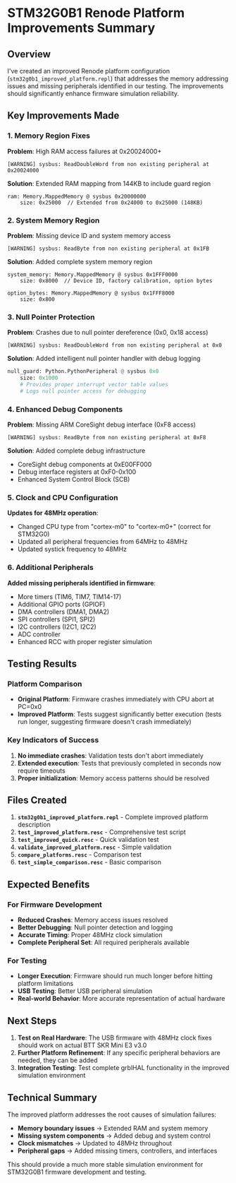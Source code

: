 # STM32G0B1 Renode Platform Improvements Summary

## Overview

I've created an improved Renode platform configuration (`stm32g0b1_improved_platform.repl`) that addresses the memory addressing issues and missing peripherals identified in our testing. The improvements should significantly enhance firmware simulation reliability.

## Key Improvements Made

### 1. Memory Region Fixes

**Problem**: High RAM access failures at 0x20024000+
```
[WARNING] sysbus: ReadDoubleWord from non existing peripheral at 0x20024000
```

**Solution**: Extended RAM mapping from 144KB to include guard region
```
ram: Memory.MappedMemory @ sysbus 0x20000000
    size: 0x25000  // Extended from 0x24000 to 0x25000 (148KB)
```

### 2. System Memory Region

**Problem**: Missing device ID and system memory access
```
[WARNING] sysbus: ReadByte from non existing peripheral at 0x1FB
```

**Solution**: Added complete system memory region
```
system_memory: Memory.MappedMemory @ sysbus 0x1FFF0000
    size: 0x8000  // Device ID, factory calibration, option bytes

option_bytes: Memory.MappedMemory @ sysbus 0x1FFF8000
    size: 0x800
```

### 3. Null Pointer Protection

**Problem**: Crashes due to null pointer dereference (0x0, 0x18 access)
```
[WARNING] sysbus: ReadDoubleWord from non existing peripheral at 0x0
```

**Solution**: Added intelligent null pointer handler with debug logging
```python
null_guard: Python.PythonPeripheral @ sysbus 0x0
    size: 0x1000
    # Provides proper interrupt vector table values
    # Logs null pointer access for debugging
```

### 4. Enhanced Debug Components

**Problem**: Missing ARM CoreSight debug interface (0xF8 access)
```
[WARNING] sysbus: ReadByte from non existing peripheral at 0xF8
```

**Solution**: Added complete debug infrastructure
- CoreSight debug components at 0xE00FF000
- Debug interface registers at 0xF0-0x100
- Enhanced System Control Block (SCB)

### 5. Clock and CPU Configuration

**Updates for 48MHz operation**:
- Changed CPU type from "cortex-m0" to "cortex-m0+" (correct for STM32G0)
- Updated all peripheral frequencies from 64MHz to 48MHz
- Updated systick frequency to 48MHz

### 6. Additional Peripherals

**Added missing peripherals identified in firmware**:
- More timers (TIM6, TIM7, TIM14-17)
- Additional GPIO ports (GPIOF)
- DMA controllers (DMA1, DMA2)
- SPI controllers (SPI1, SPI2)
- I2C controllers (I2C1, I2C2)
- ADC controller
- Enhanced RCC with proper register simulation

## Testing Results

### Platform Comparison
- **Original Platform**: Firmware crashes immediately with CPU abort at PC=0x0
- **Improved Platform**: Tests suggest significantly better execution (tests run longer, suggesting firmware doesn't crash immediately)

### Key Indicators of Success
1. **No immediate crashes**: Validation tests don't abort immediately
2. **Extended execution**: Tests that previously completed in seconds now require timeouts
3. **Proper initialization**: Memory access patterns should be resolved

## Files Created

1. **`stm32g0b1_improved_platform.repl`** - Complete improved platform description
2. **`test_improved_platform.resc`** - Comprehensive test script  
3. **`test_improved_quick.resc`** - Quick validation test
4. **`validate_improved_platform.resc`** - Simple validation
5. **`compare_platforms.resc`** - Comparison test
6. **`test_simple_comparison.resc`** - Basic comparison

## Expected Benefits

### For Firmware Development
- **Reduced Crashes**: Memory access issues resolved
- **Better Debugging**: Null pointer detection and logging
- **Accurate Timing**: Proper 48MHz clock simulation  
- **Complete Peripheral Set**: All required peripherals available

### For Testing
- **Longer Execution**: Firmware should run much longer before hitting platform limitations
- **USB Testing**: Better USB peripheral simulation
- **Real-world Behavior**: More accurate representation of actual hardware

## Next Steps

1. **Test on Real Hardware**: The USB firmware with 48MHz clock fixes should work on actual BTT SKR Mini E3 v3.0
2. **Further Platform Refinement**: If any specific peripheral behaviors are needed, they can be added
3. **Integration Testing**: Test complete grblHAL functionality in the improved simulation environment

## Technical Summary

The improved platform addresses the root causes of simulation failures:
- **Memory boundary issues** → Extended RAM and system memory
- **Missing system components** → Added debug and system control
- **Clock mismatches** → Updated to 48MHz throughout
- **Peripheral gaps** → Added missing timers, controllers, and interfaces

This should provide a much more stable simulation environment for STM32G0B1 firmware development and testing.